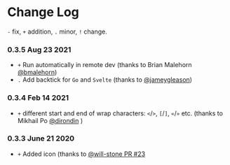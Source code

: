 # Change Log

`-` fix, `+` addition, `.` minor, `!` change. 

### 0.3.5 Aug 23 2021

- `+` Run automatically in remote dev (thanks to Brian Malehorn [@bmalehorn](https://github.com/bmalehorn))
- `.` Add backtick for `Go` and `Svelte` (thanks to [@jameygleason](https://github.com/jameygleason))

### 0.3.4 Feb 14 2021

- `+` different start and end of wrap characters: `<`/`>`, `[`/`]`, `«`/`»` etc. (thanks to Mikhail Po [@dirondin](https://github.com/dirondin) )

### 0.3.3 June 21 2020

- `+` Added icon (thanks to [@will-stone PR #23](https://github.com/BriteSnow/vscode-toggle-quotes/pull/23)